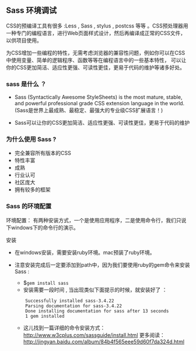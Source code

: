 Sass 环境调试
---

CSS的预编译工具有很多 :Less , Sass , stylus , postcss 等等 。CSS预处理器用一种专门的编程语言，进行Web页面样式设计，然后再编译成正常的CSS文件，以供项目使用。

为CSS增加一些编程的特性，无需考虑浏览器的兼容性问题，例如你可以在CSS中使用变量、简单的逻辑程序、函数等等在编程语言中的一些基本特性， 
可以让你的CSS更加简洁、适应性更强、可读性更佳，更易于代码的维护等诸多好处。


### sass 是什么 ？

- Sass (Syntactically Awesome StyleSheets) is the most mature, stable, and powerful professional grade CSS extension language in the world.(Sass是世界上最成熟、最稳定、最强大的专业级CSS扩展语言！)

- Sass可以让你的CSS更加简洁、适应性更强、可读性更佳，更易于代码的维护

### 为什么使用 Sass ?

- 完全兼容所有版本的CSS
- 特性丰富
- 成熟
- 行业认可
- 社区庞大
- 拥有较多的框架

### Sass 的环境配置

环境配置： 有两种安装方式，一个是使用应用程序，二是使用命令行，我们只说下windows下的命令行的演示。

安装

- 在windows安装，需要安装ruby环境。mac预装了ruby环境。

- 注意安装完成后一定要添加到path中，因为我们要使用ruby的gem命令来安装Sass :
    * $`gem install sass`
    * 安装需要一段时间 , 当出现类似下面提示的时候，就安装好了 ： 
    ```log
        Successfully installed sass-3.4.22 
        Parsing documentation for sass-3.4.22 
        Done installing documentation for sass after 13 seconds 
        1 gem installed
    ```
    * 这儿找到一篇详细的命令安装方式： 
     http://www.w3cplus.com/sassguide/install.html 
        更多阅读： 
        http://jingyan.baidu.com/album/84b4f565eee59d60f7da324d.html

